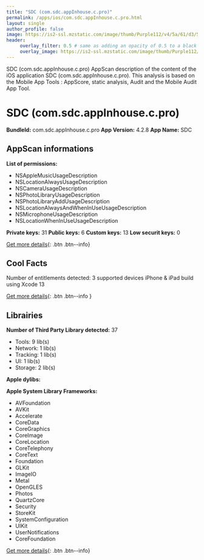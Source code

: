 ```yaml
---
title: "SDC (com.sdc.appInhouse.c.pro)"
permalink: /apps/ios/com.sdc.appInhouse.c.pro.html
layout: single
author_profile: false
image: https://is2-ssl.mzstatic.com/image/thumb/Purple112/v4/5a/61/d3/5a61d3fa-394f-aa29-0763-b0e886cb7a1a/AppIcon-1x_U007emarketing-0-5-0-sRGB-85-220.png/512x512bb.jpg
header: 
     overlay_filter: 0.5 # same as adding an opacity of 0.5 to a black background
     overlay_image: https://is2-ssl.mzstatic.com/image/thumb/Purple112/v4/5a/61/d3/5a61d3fa-394f-aa29-0763-b0e886cb7a1a/AppIcon-1x_U007emarketing-0-5-0-sRGB-85-220.png/512x512bb.jpg
---
```

SDC (com.sdc.appInhouse.c.pro) AppScan description of the content of the iOS application SDC (com.sdc.appInhouse.c.pro). This analysis is based on the Mobile App Tools : AppScore, static analysis, Audit and the Mobile Audit App Tool.

# SDC (com.sdc.appInhouse.c.pro)

**BundleId:** com.sdc.appInhouse.c.pro
**App Version:** 4.2.8
**App Name:** SDC


## AppScan informations 

**List of permissions:** 
- NSAppleMusicUsageDescription
- NSLocationAlwaysUsageDescription
- NSCameraUsageDescription
- NSPhotoLibraryUsageDescription
- NSPhotoLibraryAddUsageDescription
- NSLocationAlwaysAndWhenInUseUsageDescription
- NSMicrophoneUsageDescription
- NSLocationWhenInUseUsageDescription
  
  
**Private keys:** 31
**Public keys:** 6
**Custom keys:** 13
**Low securit keys:** 0
  
[Get more details](/pricing.html){: .btn .btn--info}

## Cool Facts

Number of entitlements detected: 3
supported devices iPhone & iPad
build using Xcode 13
  
[Get more details](/pricing.html){: .btn .btn--info }

## Librairies 
**Number of Third Party Library detected:** 37
- Tools: 9 lib(s)
- Network: 1 lib(s)
- Tracking: 1 lib(s)
- UI: 1 lib(s)
- Storage: 2 lib(s)


**Apple dylibs:**


**Apple System Library Frameworks:**
- AVFoundation
- AVKit
- Accelerate
- CoreData
- CoreGraphics
- CoreImage
- CoreLocation
- CoreTelephony
- CoreText
- Foundation
- GLKit
- ImageIO
- Metal
- OpenGLES
- Photos
- QuartzCore
- Security
- StoreKit
- SystemConfiguration
- UIKit
- UserNotifications
- CoreFoundation


  
[Get more details](/pricing.html){: .btn .btn--info}

